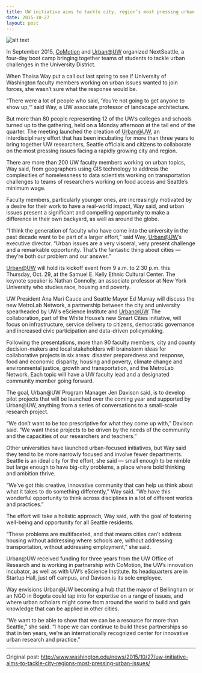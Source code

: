 ```yaml
---
title: UW initiative aims to tackle city, region’s most pressing urban issues
date: 2015-10-27
layout: post
---
```

![alt text](http://www.washington.edu/news/files/2015/10/NextSeattle-750x500.jpg "Next Seattle Students") 

In September 2015, [CoMotion](http:comotion.uw.edu) and [Urban@UW](http://urban.uw.edu) organized NextSeattle, a four-day boot camp bringing together teams of students to tackle urban challenges in the University District.

When Thaisa Way put a call out last spring to see if University of Washington faculty members working on urban issues wanted to join forces, she wasn’t sure what the response would be.

“There were a lot of people who said, ‘You’re not going to get anyone to show up,'” said Way, a UW associate professor of landscape architecture.

But more than 80 people representing 12 of the UW’s colleges and schools turned up to the gathering, held on a Monday afternoon at the tail end of the quarter. The meeting launched the creation of [Urban@UW](http://urban.uw.edu), an interdisciplinary effort that has been incubating for more than three years to bring together UW researchers, Seattle officials and citizens to collaborate on the most pressing issues facing a rapidly growing city and region.

There are more than 200 UW faculty members working on urban topics, Way said, from geographers using GIS technology to address the complexities of homelessness to data scientists working on transportation challenges to teams of researchers working on food access and Seattle’s minimum wage.

Faculty members, particularly younger ones, are increasingly motivated by a desire for their work to have a real-world impact, Way said, and urban issues present a significant and compelling opportunity to make a difference in their own backyard, as well as around the globe.

“I think the generation of faculty who have come into the university in the past decade want to be part of a larger effort,” said Way, [Urban@UW](http://urban.uw.edu)’s executive director. “Urban issues are a very visceral, very present challenge and a remarkable opportunity. That’s the fantastic thing about cities — they’re both our problem and our answer.”

[Urban@UW](http://urban.uw.edu) will hold its kickoff event from 9 a.m. to 2:30 p.m. this Thursday, Oct. 29, at the Samuel E. Kelly Ethnic Cultural Center. The keynote speaker is Nathan Connolly, an associate professor at New York University who studies race, housing and poverty.

UW President Ana Mari Cauce and Seattle Mayor Ed Murray will discuss the new MetroLab Network, a partnership between the city and university spearheaded by UW’s eScience Institute and [Urban@UW](http://urban.uw.edu). The collaboration, part of the White House’s new Smart Cities initiative, will focus on infrastructure, service delivery to citizens, democratic governance and increased civic participation and data-driven policymaking.

Following the presentations, more than 90 faculty members, city and county decision-makers and local stakeholders will brainstorm ideas for collaborative projects in six areas: disaster preparedness and response, food and economic disparity, housing and poverty, climate change and environmental justice, growth and transportation, and the MetroLab Network. Each topic will have a UW faculty lead and a designated community member going forward.

The goal, Urban@UW Program Manager Jen Davison said, is to develop pilot projects that will be launched over the coming year and supported by Urban@UW, anything from a series of conversations to a small-scale research project.

“We don’t want to be too prescriptive for what they come up with,” Davison said. “We want these projects to be driven by the needs of the community and the capacities of our researchers and teachers.”

Other universities have launched urban-focused initiatives, but Way said they tend to be more narrowly focused and involve fewer departments. Seattle is an ideal city for the effort, she said — small enough to be nimble but large enough to have big-city problems, a place where bold thinking and ambition thrive.

“We’ve got this creative, innovative community that can help us think about what it takes to do something differently,” Way said. “We have this wonderful opportunity to think across disciplines in a lot of different worlds and practices.”

The effort will take a holistic approach, Way said, with the goal of fostering well-being and opportunity for all Seattle residents.

“These problems are multifaceted, and that means cities can’t address housing without addressing where schools are, without addressing transportation, without addressing employment,” she said.

Urban@UW received funding for three years from the UW Office of Research and is working in partnership with CoMotion, the UW’s innovation incubator, as well as with UW’s eScience Institute. Its headquarters are in Startup Hall, just off campus, and Davison is its sole employee.

Way envisions Urban@UW becoming a hub that the mayor of Bellingham or an NGO in Bogota could tap into for expertise on a range of issues, and where urban scholars might come from around the world to build and gain knowledge that can be applied in other cities.

“We want to be able to show that we can be a resource for more than Seattle,” she said. “I hope we can continue to build these partnerships so that in ten years, we’re an internationally recognized center for innovative urban research and practice.”
****
Original post: <http://www.washington.edu/news/2015/10/27/uw-initiative-aims-to-tackle-city-regions-most-pressing-urban-issues/>
